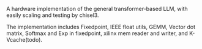 A hardware implementation of the general transformer-based LLM, with easily scaling and testing by chisel3.

The implementation includes Fixedpoint, IEEE float utils, GEMM, Vector dot matrix, Softmax and Exp in fixedpoint, xilinx mem reader and writer, and K-Vcache(todo).